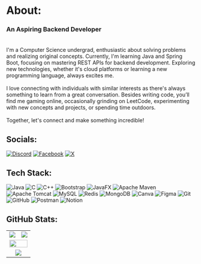 # About:
### An Aspiring Backend Developer<br><br>
I'm a Computer Science undergrad, enthusiastic about solving problems and realizing original concepts. Currently, I'm learning Java and Spring Boot, focusing on mastering REST APIs for backend development. Exploring new technologies, whether it's cloud platforms or learning a new programming language, always excites me.<br><br>I love connecting with individuals with similar interests as there's always something to learn from a great conversation. Besides writing code, you’ll find me gaming online, occasionally grinding on LeetCode, experimenting with new concepts and projects, or spending time outdoors.<br><br>Together, let's connect and make something incredible!


## Socials:
[![Discord](https://img.shields.io/badge/Discord-%237289DA.svg?logo=discord&logoColor=white)](https://discord.gg/tCVT6xQ) [![Facebook](https://img.shields.io/badge/Facebook-%231877F2.svg?logo=Facebook&logoColor=white)](https://facebook.com/facebook.com/seaum.siddiqui) [![X](https://img.shields.io/badge/X-black.svg?logo=X&logoColor=white)](https://x.com/x.com/SeaumSiddiqui) 

## Tech Stack:
![Java](https://img.shields.io/badge/java-%23ED8B00.svg?style=for-the-badge&logo=openjdk&logoColor=white) ![C](https://img.shields.io/badge/c-%2300599C.svg?style=for-the-badge&logo=c&logoColor=white) ![C++](https://img.shields.io/badge/c++-%2300599C.svg?style=for-the-badge&logo=c%2B%2B&logoColor=white) ![Bootstrap](https://img.shields.io/badge/bootstrap-%238511FA.svg?style=for-the-badge&logo=bootstrap&logoColor=white) ![JavaFX](https://img.shields.io/badge/javafx-%23FF0000.svg?style=for-the-badge&logo=javafx&logoColor=white) ![Apache Maven](https://img.shields.io/badge/Apache%20Maven-C71A36?style=for-the-badge&logo=Apache%20Maven&logoColor=white) ![Apache Tomcat](https://img.shields.io/badge/apache%20tomcat-%23F8DC75.svg?style=for-the-badge&logo=apache-tomcat&logoColor=black) ![MySQL](https://img.shields.io/badge/mysql-4479A1.svg?style=for-the-badge&logo=mysql&logoColor=white) ![Redis](https://img.shields.io/badge/redis-%23DD0031.svg?style=for-the-badge&logo=redis&logoColor=white) ![MongoDB](https://img.shields.io/badge/MongoDB-%234ea94b.svg?style=for-the-badge&logo=mongodb&logoColor=white) ![Canva](https://img.shields.io/badge/Canva-%2300C4CC.svg?style=for-the-badge&logo=Canva&logoColor=white) ![Figma](https://img.shields.io/badge/figma-%23F24E1E.svg?style=for-the-badge&logo=figma&logoColor=white) ![Git](https://img.shields.io/badge/git-%23F05033.svg?style=for-the-badge&logo=git&logoColor=white) ![GitHub](https://img.shields.io/badge/github-%23121011.svg?style=for-the-badge&logo=github&logoColor=white) ![Postman](https://img.shields.io/badge/Postman-FF6C37?style=for-the-badge&logo=postman&logoColor=white) ![Notion](https://img.shields.io/badge/Notion-%23000000.svg?style=for-the-badge&logo=notion&logoColor=white)


## GitHub Stats:
<table>
  <tr>
    <td>
      <img src="https://github-readme-stats.vercel.app/api?username=SeaumSiddiqui&theme=gotham&hide_border=false&include_all_commits=true&count_private=false" />
    </td>
    <td align="right">
      <img src="https://github-readme-streak-stats.herokuapp.com/?user=SeaumSiddiqui&theme=gotham&hide_border=false" />
    </td>
  </tr>
  <tr>
    <td colspan="2">
      <img src="https://github-readme-stats.vercel.app/api/top-langs/?username=SeaumSiddiqui&theme=gotham&hide_border=false&include_all_commits=true&count_private=false&layout=compact" style="width: 100%;" />
    </td>
  </tr>
  <tr>
    <td colspan="2" align="center">
      <a href="https://visitcount.itsvg.in">
        <img src="https://visitcount.itsvg.in/api?id=SeaumSiddiqui&icon=0&color=0" />
      </a>
    </td>
  </tr>
</table>



<!-- Proudly created with GPRM ( https://gprm.itsvg.in ) -->
